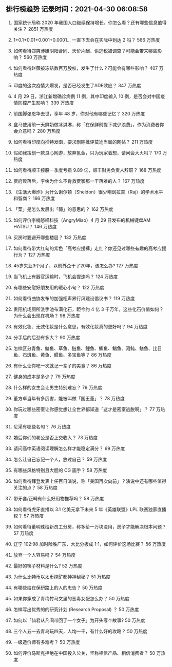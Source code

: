 
## 排行榜趋势 记录时间：2021-04-30 06:08:58
  
  1. 国家统计局称 2020 年我国人口继续保持增长，你怎么看？还有哪些信息值得关注？ 2851 万热度
    
  2. 1+0.1+0.01+0.001+0.0001... 一直下去会在实际中到达 2 吗？ 566 万热度
    
  3. 如何看待郑爽涉嫌阴阳合同、天价片酬、偷逃税被调查？可能会带来哪些影响？ 560 万热度
    
  4. 如何看待赵薇被冻结数百万股权，发生了什么？可能会有哪些影响？ 407 万热度
    
  5. 印度的这次疫情大爆发，是否已经发生了ADE效应？ 347 万热度
    
  6. 4 月 29 日，浙江新增确诊病例 11 例，其中印度输入 10 例，是否会对中国疫情防控产生影响？ 339 万热度
    
  7. 前国脚张恩华去世，享年 48 岁，你对他有哪些记忆？ 320 万热度
    
  8. 盒马使用前一天鲜奶做冰淇淋，称「在保鲜前提下减少浪费」，作为消费者你会介意吗？ 280 万热度
    
  9. 如何看待印度向推特发函，要求删除批评莫迪当局的网帖？ 211 万热度
    
  10. 假如我策划一款良心网游，放弃氪金，只为玩家着想，请问会大火吗？ 170 万热度
    
  11. 如何看待顺丰控股一季度亏损 9.89 亿，顺丰财务负责人辞职？ 168 万热度
    
  12. 贾府败落后，李纨为什么不肯救贾家那一干落难的人？ 167 万热度
    
  13. 《生活大爆炸》为什么谢尔顿（Sheldon）很少嘲讽拉吉（Raj）的学术水平和智商？ 166 万热度
    
  14. 「菜」是怎么发展出「弱」的意思的？ 162 万热度
    
  15. 如何评价李楠怒喵科技（AngryMiao）4 月 29 日发布的机械键盘AM HATSU？ 146 万热度
    
  16. 买房时要避开哪些楼层？ 132 万热度
    
  17. 如何看待带大红勾的紫色「高考应援裤」走红？你还见过哪些有趣的高考应援行为？ 127 万热度
    
  18. 45岁失业3个月了，以前外企干了20年，该怎么办? 127 万热度
    
  19. 当飞机上有器官运输时，飞机会提速吗？ 124 万热度
    
  20. 有哪些安慰好朋友用的暖心小句？ 122 万热度
    
  21. 如何看待曲协发布的加强相声界行风建设倡议书？ 119 万热度
    
  22. 贵阳机场厕所洗手池布满化石，距今约 4 亿 3 千万年，这些化石价值如何？为什么会出现在机场？ 98 万热度
    
  23. 有效化妆、无效化妆是什么意思，有效化妆真的更好吗？ 94 万热度
    
  24. 分手后的后劲有多大？ 90 万热度
    
  25. 怎样区分青鱼、鳙鱼、草鱼、鲢鱼、鲤鱼、鲫鱼、鲳鱼、河鲀、鳝鱼、比目鱼、石斑鱼、黄鱼、鳕鱼、多宝鱼等？ 86 万热度
    
  26. 有什么让你吃一次就记一辈子的美食？ 86 万热度
    
  27. 健身的成本是多少？ 79 万热度
    
  28. 什么样的女生会让男生特别难忘？ 79 万热度
    
  29. 董方卓当年有多厉害，能被叫做「国王董」？ 78 万热度
    
  30. 你玩过哪些密室让你感觉想让全世界都知道「这才是密室逃脱啊」？ 77 万热度
    
  31. 尼采有哪些名句？ 76 万热度
    
  32. 婚后你们的老公是否上交收入？ 73 万热度
    
  33. 请问高中英语阅读理解怎么样才能稳定满分？ 69 万热度
    
  34. 怎么让自己忘记一个人，放过自己？ 59 万热度
    
  35. 有哪些风格特别且大胆的 CG 画手？ 58 万热度
    
  36. 如何看待拜登发表上任百日演说，称「美国再次向前」？演说中还有哪些值得关注的点？ 58 万热度
    
  37. 带牙套/正畸有什么好用物推荐吗？ 58 万热度
    
  38. 如何看待虎牙直播以 3.1 亿美元拿下未来 5 年《英雄联盟》LPL 联赛独家直播权？ 57 万热度
    
  39. 如何看待董明珠给新员工分房，称多给一万块没用，房子才能解决根本问题？ 57 万热度
    
  40. 辽宁 102:98 加时险胜广东，大比分扳成 1:1，如何评价这场比赛？ 56 万热度
    
  41. 放弃一个人容易吗？ 54 万热度
    
  42. 最好的筷子材料是什么? 52 万热度
    
  43. 为什么比特币以太币挖矿都神神秘秘？ 51 万热度
    
  44. 有哪些给在保研路上的人的忠告？ 50 万热度
    
  45. 如果你穿成了青梅竹马文里的恶毒女配怎么办？ 50 万热度
    
  46. 怎样写出优秀的的研究计划 (Research Proposal) ？ 50 万热度
    
  47. 如何以「仙君从凡间带回了一个女子」为开头写个故事? 50 万热度
    
  48. 三个人五一去青岛玩四天，人均一千，有什么好的攻略？ 50 万热度
    
  49. 一级造价师有多难考？ 50 万热度
    
  50. 如何评价马斯克拒绝在中国投入公关，坚称相信产品、相信消费者？ 50 万热度
    